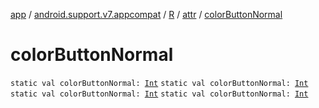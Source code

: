 [app](../../../index.md) / [android.support.v7.appcompat](../../index.md) / [R](../index.md) / [attr](index.md) / [colorButtonNormal](.)

# colorButtonNormal

`static val colorButtonNormal: `[`Int`](https://kotlinlang.org/api/latest/jvm/stdlib/kotlin/-int/index.html)
`static val colorButtonNormal: `[`Int`](https://kotlinlang.org/api/latest/jvm/stdlib/kotlin/-int/index.html)
`static val colorButtonNormal: `[`Int`](https://kotlinlang.org/api/latest/jvm/stdlib/kotlin/-int/index.html)
`static val colorButtonNormal: `[`Int`](https://kotlinlang.org/api/latest/jvm/stdlib/kotlin/-int/index.html)